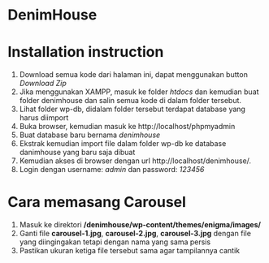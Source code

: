 DenimHouse
==========

# Installation instruction

1. Download semua kode dari halaman ini, dapat menggunakan button *Download Zip*
2. Jika menggunakan XAMPP, masuk ke folder *htdocs* dan kemudian buat folder denimhouse dan salin semua kode di dalam folder tersebut.
3. Lihat folder wp-db, didalam folder tersebut terdapat database yang harus diimport
4. Buka browser, kemudian masuk ke http://localhost/phpmyadmin
5. Buat database baru bernama *denimhouse*
6. Ekstrak kemudian import file dalam folder wp-db ke database danimhouse yang baru saja dibuat
7. Kemudian akses di browser dengan url http://localhost/denimhouse/.
8. Login dengan username: *admin* dan password: *123456*

# Cara memasang Carousel

1. Masuk ke direktori __/denimhouse/wp-content/themes/enigma/images/__
2. Ganti file __carousel-1.jpg__, __carousel-2.jpg__, __carousel-3.jpg__ dengan file yang diingingakan tetapi dengan nama yang sama persis
3. Pastikan ukuran ketiga file tersebut sama agar tampilannya cantik